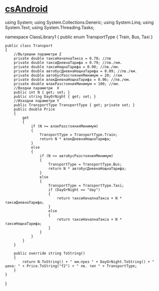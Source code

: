 # [csAndroid](https://github.com/vakovsky/Android/tree/main/csAndroid)

using System;
using System.Collections.Generic;
using System.Linq;
using System.Text;
using System.Threading.Tasks;

namespace ClassLibrary1
{
    public enum TransportType { Train, Bus, Taxi }

    public class Transport
    {
        //Вътрешни параметри Z
        private double таксиНачалнаТакса = 0.70; //лв
        private double таксиДневнаТарифа = 0.79; //лв./км.
        private double таксиНощнаТарифа = 0.90; //лв./км.
        private double автобусДневнаНощнаТарифа = 0.09; //лв./км.
        private double автобусРазстоянияМинимум = 20; //км
        private double влакДневнаНощнаТарифа = 0.06; //лв./км.
        private double влакРазстоянияМинимум = 100; //км.
        //Входни параметри  X
        public int N { get; set; }
        public string DayOrNight { get; set; }
        //Изходни параметри Y
        public TransportType TransportType { get; private set; }
        public double Price
        {
            get
            {
                if (N >= влакРазстоянияМинимум)
                {
                    TransportType = TransportType.Train;
                    return N * влакДневнаНощнаТарифа;
                }
                else
                {
                    if (N >= автобусРазстоянияМинимум)
                    {
                        TransportType = TransportType.Bus;
                        return N * автобусДневнаНощнаТарифа;
                    }
                    else
                    {
                        TransportType = TransportType.Taxi;
                        if (DayOrNight == "day")
                        {
                            return таксиНачалнаТакса + N * таксиДневнаТарифа;
                        }
                        else
                        {
                            return таксиНачалнаТакса + N * таксиНощнаТарифа;
                        }
                    }
                }
            }
        }

        public override string ToString()
        {
            return N.ToString() + " км.през " + DayOrNight.ToString() + " цена: " + Price.ToString("f2") + " лв. тип " + TransportType;
        }
    }
}
